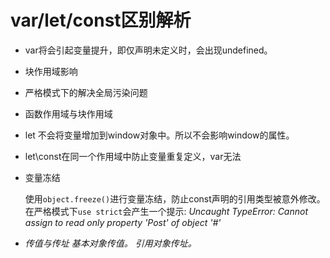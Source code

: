 # var/let/const区别解析
- var将会引起变量提升，即仅声明未定义时，会出现undefined。
- 块作用域影响
- 严格模式下的解决全局污染问题
- 函数作用域与块作用域
- let 不会将变量增加到window对象中。所以不会影响window的属性。
- let\const在同一个作用域中防止变量重复定义，var无法

- 变量冻结

    使用`object.freeze()`进行变量冻结，防止const声明的引用类型被意外修改。在严格模式下`use strict`会产生一个提示: *Uncaught TypeError: Cannot assign to read only property 'Post' of object '#<Object>'*

- 传值与传址
    基本对象传值。
    引用对象传址。